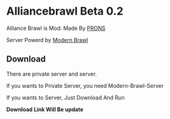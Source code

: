 # Alliancebrawl Beta 0.2

Alliance Brawl is Mod: Made By [PRONS](https://www.youtube.com/channel/UCMt1FycJO5qWp8pXkuFzYWg, "My Youtube Channel")

Server Powerd by [Modern Brawl](https://github.com/PhoenixFire6934/Modern-Brawl "Modern Brawl")

## Download

There are private server and server.

If you wants to Private Server, you need Modern-Brawl-Server

If you wants to Server, Just Download And Run

**Download Link Will Be update**
